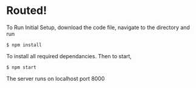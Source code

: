# Routed!

To Run Initial Setup, download the code file, navigate to the directory and run 

```
$ npm install
```

To install all required dependancies. Then to start,

```
$ npm start
```

The server runs on localhost port 8000
